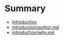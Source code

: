 # Summary

* [Introduction](README.md)
* [introduction/author.md](/introduction/author.md "關於作者")
* [introduction/why.md](/introduction/why.md "為甚麼寫這份守則")



